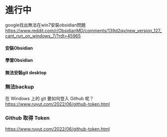 # 進行中

google找出無法在win7安裝obsidian問題
https://www.reddit.com/r/ObsidianMD/comments/139d2qy/new_version_127_cant_run_on_windows_7/?rdt=45965
#### 安裝Obsidian
#### 學習Obsidian
#### 無法安裝git desktop
### 無法backup

在 Windows 上的 git 要如何登入 Github 呢？ 
https://www.ruyut.com/2022/06/github-token.html
### Github 取得 Token
https://www.ruyut.com/2022/06/github-token.html




